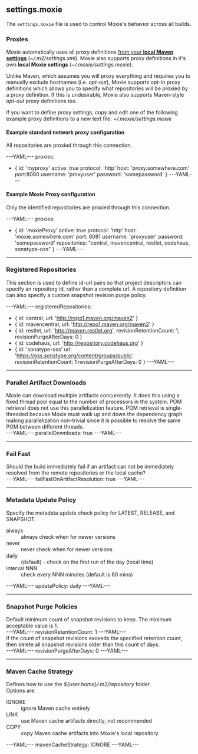 ## settings.moxie

The `settings.moxie` file is used to control Moxie's behavior across all builds.

### Proxies
Moxie automatically uses all proxy definitions <u>from your <b>local Maven settings</b></u> (*~/.m2/settings.xml*).  Moxie also supports proxy definitions in it's own <b>local Moxie settings</b> (*~/.moxie/settings.moxie*).

Unlike Maven, which assumes you will proxy everything and requires you to manually exclude hostnames (i.e. *opt-out*), Moxie supports *opt-in* proxy definitions which allows you to specify what repositories will be proxied by a proxy definition. If this is undesirable, Moxie also supports Maven-style *opt-out* proxy definitions too. 

If you want to define proxy settings, copy and edit one of the following example proxy definitions to a new text file: *~/.moxie/settings.moxie*

#### Example standard network proxy configuration

All repositories are proxied through this connection.

---YAML---
proxies:
- {
    id: 'myproxy'
    active: true
    protocol: 'http'
    host: 'proxy.somewhere.com'
    port:8080
    username: 'proxyuser'
    password: 'somepassword'
  }
---YAML---

#### Example Moxie Proxy configuration

Only the identified repositories are proxied through this connection.

---YAML---
proxies:
- {
    id: 'moxieProxy'
    active: true
    protocol: 'http'
    host: 'moxie.somewhere.com'
    port: 8081
    username: 'proxyuser'
    password: 'somepassword'
    repositories: "central, mavencentral, restlet, codehaus, sonatype-oss"
  }
---YAML---

<hr />

### Registered Repositories

This section is used to define id-url pairs so that project descriptors can specify an repository id, rather than a complete url.  A repository definition can also specify a custom snapshot revision purge policy.

---YAML---
registeredRepositories:
- { id: central, url: 'http://repo1.maven.org/maven2' }
- { id: mavencentral, url: 'http://repo1.maven.org/maven2' }
- { id: restlet, url: 'http://maven.restlet.org', revisionRetentionCount: 1, revisionPurgeAfterDays: 0 }
- { id: codehaus, url: 'http://repository.codehaus.org' }
- {
    id: 'sonatype-oss'
    url: 'https://oss.sonatype.org/content/groups/public'
    revisionRetentionCount: 1
    revisionPurgeAfterDays: 0
  }
---YAML---

<hr />

### Parallel Artifact Downloads
<div class="row">
<div class="span7">
Moxie can download multiple artifacts concurrently.  It does this using a fixed thread pool equal to the number of processors in the system.  POM retrieval does not use this parallelization feature.  POM retrieval is single-threaded because Moxie must walk up and down the dependency graph making parallelization non-trivial since it is possible to resolve the same POM between different threads.
</div>

<div class="span5">
---YAML---
parallelDownloads: true
---YAML---
</div>
</div>

<hr />

### Fail Fast

<div class="row">
<div class="span7">
Should the build immediately fail if an artifact can not be immediately resolved from the remote repositories or the local cache?
</div>

<div class="span5">
---YAML---
failFastOnArtifactResolution: true
---YAML---
</div>
</div>

<hr />

### Metadata Update Policy

<div class="row">
<div class="span7">
Specify the metadata update check policy for LATEST, RELEASE, and SNAPSHOT.
<dl>
  <dt>always</dt><dd>always check when for newer versions</dd>
  <dt>never</dt><dd>never check when for newer versions</dd>
  <dt>daily</dt><dd>(default) - check on the first run of the day (local time)</dd>
  <dt>interval:NNN</dt><dd>check every NNN minutes (default is 60 mins)</dd>
</dl>
</div>

<div class="span5">
---YAML---
updatePolicy: daily
---YAML---
</div>
</div>

<hr />

### Snapshot Purge Policies

<div class="row">
<div class="span7">
Default minimum count of snapshot revisions to keep.  The minimum acceptable value is 1.
</div>

<div class="span5">
---YAML---
revisionRetentionCount: 1
---YAML---
</div>
</div>

<div class="row">
<div class="span7">
If the count of snapshot revisions exceeds the specified retention count, then delete all snapshot revisions older than this count of days.
</div>

<div class="span5">
---YAML---
revisionPurgeAfterDays: 0
---YAML---
</div>
</div>

<hr />

### Maven Cache Strategy

<div class="row">
<div class="span7">
Defines how to use the <em>${user.home}/.m2/repository</em> folder.
<br />
Options are:
<dl>
  <dt>IGNORE</dt><dd>ignore Maven cache entirely</dd>
  <dt>LINK</dt><dd>use Maven cache artifacts directly, not recommended</dd>
  <dt>COPY</dt><dd>copy Maven cache artifacts into Moxie's local repository</dd>
</dl>
</div>

<div class="span5">
---YAML---
mavenCacheStrategy: IGNORE
---YAML---
</div>
</div>
